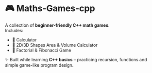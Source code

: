 # 🎮 Maths-Games-cpp  

A collection of **beginner-friendly C++ math games**.  
Includes:  
- 🧮 Calculator  
- 📐 2D/3D Shapes Area & Volume Calculator  
- 🔁 Factorial & Fibonacci Game  

✨ Built while learning **C++ basics** – practicing recursion, functions and simple game-like program design.  
